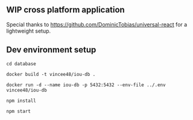 ## WIP cross platform application

Special thanks to https://github.com/DominicTobias/universal-react for a lightweight setup.

## Dev environment setup

```
cd database

docker build -t vincee48/iou-db .

docker run -d --name iou-db -p 5432:5432 --env-file ../.env vincee48/iou-db

npm install

npm start
```

